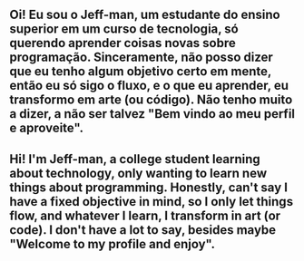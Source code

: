 Oi! Eu sou o Jeff-man, um estudante do ensino superior em um curso de tecnologia, só querendo aprender coisas novas sobre programação.
Sinceramente, não posso dizer que eu tenho algum objetivo certo em mente, então eu só sigo o fluxo, e o que eu aprender, eu transformo em arte (ou código).
Não tenho muito a dizer, a não ser talvez "Bem vindo ao meu perfil e aproveite".
-----------------------------------------------------------------------------------------------------------------------------------------------------------------------
Hi! I'm Jeff-man, a college student learning about technology, only wanting to learn new things about programming.
Honestly, can't say I have a fixed objective in mind, so I only let things flow, and whatever I learn, I transform in art (or code).
I don't have a lot to say, besides maybe "Welcome to my profile and enjoy".
-
